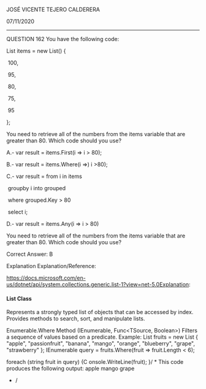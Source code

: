JOSÉ VICENTE TEJERO CALDERERA

07/11/2020

_________________________________________________________

QUESTION 162
You have the following code:



List<Int32>  items = new List<int>()  {

​	100,

​	95,

​	80,

​	75,

​	95

};



You need to retrieve all of the numbers from the items variable that are greater than 80.
Which code should you use?



A.- var result = items.First(i => i > 80);

B.- var result = items.Where(i =>) i >80);

C.- var result = from i in items

​		groupby i into grouped

​		where grouped.Key > 80

​		select i;

D.-  var result = items.Any(i => i > 80)


You need to retrieve all of the numbers from the items variable that are greater than 80.
Which code should you use?



Correct Answer: B



Explanation
Explanation/Reference:

https://docs.microsoft.com/en-us/dotnet/api/system.collections.generic.list-1?view=net-5.0Explanation:



#### List<T> Class

Represents a strongly typed list of objects that can be accessed by index. Provides methods to search, sort, and manipulate lists.

Enumerable.Where<TSource> Method (IEnumerable<TSource>, Func<TSource, Boolean>)
Filters a sequence of values based on a predicate.
Example:
List<string> fruits =
new List<string> { "apple", "passionfruit", "banana", "mango",
"orange", "blueberry", "grape", "strawberry" };
IEnumerable<string> query = fruits.Where(fruit => fruit.Length < 6);

foreach (string fruit in query)
{C
onsole.WriteLine(fruit);
}/
*
This code produces the following output:
apple
mango
grape 

* /

